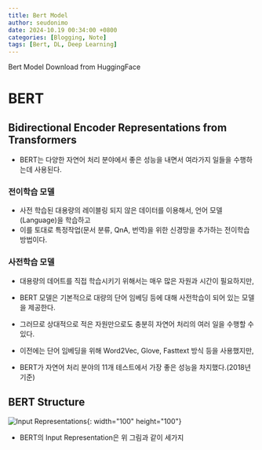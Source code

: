 ```yaml
---
title: Bert Model
author: seudonimo
date: 2024-10.19 00:34:00 +0800
categories: [Blogging, Note]
tags: [Bert, DL, Deep Learning]
---
```


Bert Model Download from HuggingFace

# BERT
## Bidirectional Encoder Representations from Transformers
- BERT는 다양한 자연어 처리 분야에서 좋은 성능을 내면서 여라가지 일들을 수행하는데 사용된다.

### 전이학습 모델
- 사전 학습된 대용량의 레이블링 되지 않은 데이터를 이용해서, 언어 모델(Language)을 학습하고 
- 이를 토대로 특정작업(문서 분류, QnA, 번역)을 위한 신경망을 추가하는 전이학습 방법이다.

### 사전학습 모델
- 대용량의 데어트를 직접 학습시키기 위해서는 매우 많은 자원과 시간이 필요하지만, 
- BERT 모델은 기본적으로 대량의 단어 임베딩 등에 대해 사전학습이 되어 있는 모델을 제공한다. 
- 그러므로 상대적으로 적은 자원만으로도 충분히 자연어 처리의 여러 일을 수행할 수 있다.

- 이전에는 단어 임베딩을 위해 Word2Vec, Glove, Fasttext 방식 등을 사용했지만, 
- BERT가 자연어 처리 분야의 11개 테스트에서 가장 좋은 성능을 차지했다.(2018년 기준)


## BERT Structure
![Input Representations](https://img1.daumcdn.net/thumb/R1280x0/?scode=mtistory2&fname=https%3A%2F%2Fblog.kakaocdn.net%2Fdn%2FpZneZ%2FbtqGg6mCUaU%2FEcXXk5nCUAdTRMK2vXORO0%2Fimg.png "Input Representation"){: width="100" height="100"}

- BERT의 Input Representation은 위 그림과 같이 세가지